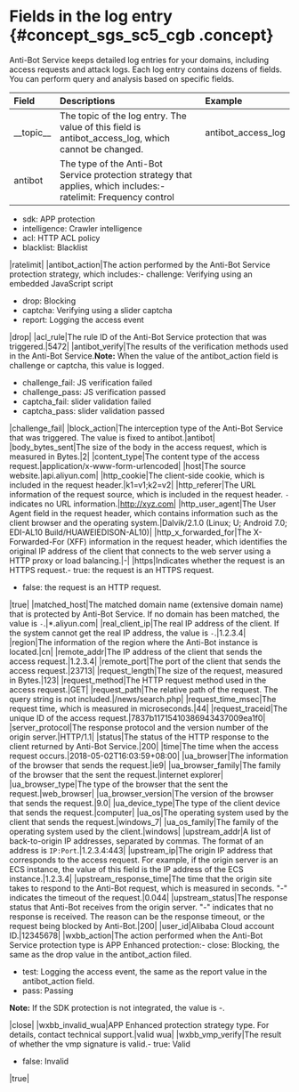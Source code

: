 # Fields in the log entry {#concept_sgs_sc5_cgb .concept}

Anti-Bot Service keeps detailed log entries for your domains, including access requests and attack logs. Each log entry contains dozens of fields. You can perform query and analysis based on specific fields.

|Field|Descriptions|Example|
|:----|:-----------|:------|
|\_\_topic\_\_|The topic of the log entry. The value of this field is antibot\_access\_log, which cannot be changed.|antibot\_access\_log|
|antibot|The type of the Anti-Bot Service protection strategy that applies, which includes:-   ratelimit: Frequency control
-   sdk: APP protection
-   intelligence: Crawler intelligence
-   acl: HTTP ACL policy
-   blacklist: Blacklist

|ratelimit|
|antibot\_action|The action performed by the Anti-Bot Service protection strategy, which includes:-   challenge: Verifying using an embedded JavaScript script
-   drop: Blocking
-   captcha: Verifying using a slider captcha
-   report: Logging the access event

|drop|
|acl\_rule|The rule ID of the Anti-Bot Service protection that was triggered.|5472|
|antibot\_verify|The results of the verification methods used in the Anti-Bot Service.**Note:** When the value of the antibot\_action field is challenge or captcha, this value is logged.

-   challenge\_fail: JS verification failed
-   challenge\_pass: JS verification passed
-   captcha\_fail: slider validation failed
-   captcha\_pass: slider validation passed

|challenge\_fail|
|block\_action|The interception type of the Anti-Bot Service that was triggered. The value is fixed to antibot.|antibot|
|body\_bytes\_sent|The size of the body in the access request, which is measured in Bytes.|2|
|content\_type|The content type of the access request.|application/x-www-form-urlencoded|
|host|The source website.|api.aliyun.com|
|http\_cookie|The client-side cookie, which is included in the request header.|k1=v1;k2=v2|
|http\_referer|The URL information of the request source, which is included in the request header. `-` indicates no URL information.|http://xyz.com|
|http\_user\_agent|The User Agent field in the request header, which contains information such as the client browser and the operating system.|Dalvik/2.1.0 \(Linux; U; Android 7.0; EDI-AL10 Build/HUAWEIEDISON-AL10\)|
|http\_x\_forwarded\_for|The X-Forwarded-For \(XFF\) information in the request header, which identifies the original IP address of the client that connects to the web server using a HTTP proxy or load balancing.|-|
|https|Indicates whether the request is an HTTPS request.-   true: the request is an HTTPS request.
-   false: the request is an HTTP request.

|true|
|matched\_host|The matched domain name \(extensive domain name\) that is protected by Anti-Bot Service. If no domain has been matched, the value is `-`.|\*.aliyun.com|
|real\_client\_ip|The real IP address of the client. If the system cannot get the real IP address, the value is `-`.|1.2.3.4|
|region|The information of the region where the Anti-Bot instance is located.|cn|
|remote\_addr|The IP address of the client that sends the access request.|1.2.3.4|
|remote\_port|The port of the client that sends the access request.|23713|
|request\_length|The size of the request, measured in Bytes.|123|
|request\_method|The HTTP request method used in the access request.|GET|
|request\_path|The relative path of the request. The query string is not included.|/news/search.php|
|request\_time\_msec|The request time, which is measured in microseconds.|44|
|request\_traceid|The unique ID of the access request.|7837b11715410386943437009ea1f0|
|server\_protocol|The response protocol and the version number of the origin server.|HTTP/1.1|
|status|The status of the HTTP response to the client returned by Anti-Bot Service.|200|
|time|The time when the access request occurs.|2018-05-02T16:03:59+08:00|
|ua\_browser|The information of the browser that sends the request.|ie9|
|ua\_browser\_family|The family of the browser that the sent the request.|internet explorer|
|ua\_browser\_type|The type of the browser that the sent the request.|web\_browser|
|ua\_browser\_version|The version of the browser that sends the request.|9.0|
|ua\_device\_type|The type of the client device that sends the request.|computer|
|ua\_os|The operating system used by the client that sends the request.|windows\_7|
|ua\_os\_family|The family of the operating system used by the client.|windows|
|upstream\_addr|A list of back-to-origin IP addresses, separated by commas. The format of an address is `IP:Port`.|1.2.3.4:443|
|upstream\_ip|The origin IP address that corresponds to the access request. For example, if the origin server is an ECS instance, the value of this field is the IP address of the ECS instance.|1.2.3.4|
|upstream\_response\_time|The time that the origin site takes to respond to the Anti-Bot request, which is measured in seconds. "-" indicates the timeout of the request.|0.044|
|upstream\_status|The response status that Anti-Bot receives from the origin server. "-" indicates that no response is received. The reason can be the response timeout, or the request being blocked by Anti-Bot.|200|
|user\_id|Alibaba Cloud account ID.|12345678|
|wxbb\_action|The action performed when the Anti-Bot Service protection type is APP Enhanced protection:-   close: Blocking, the same as the drop value in the antibot\_action filed.
-   test: Logging the access event, the same as the report value in the antibot\_action field.
-   pass: Passing

**Note:** If the SDK protection is not integrated, the value is -.

|close|
|wxbb\_invalid\_wua|APP Enhanced protection strategy type. For details, contact technical support.|valid wua|
|wxbb\_vmp\_verify|The result of whether the vmp signature is valid.-   true: Valid
-   false: Invalid

|true|

